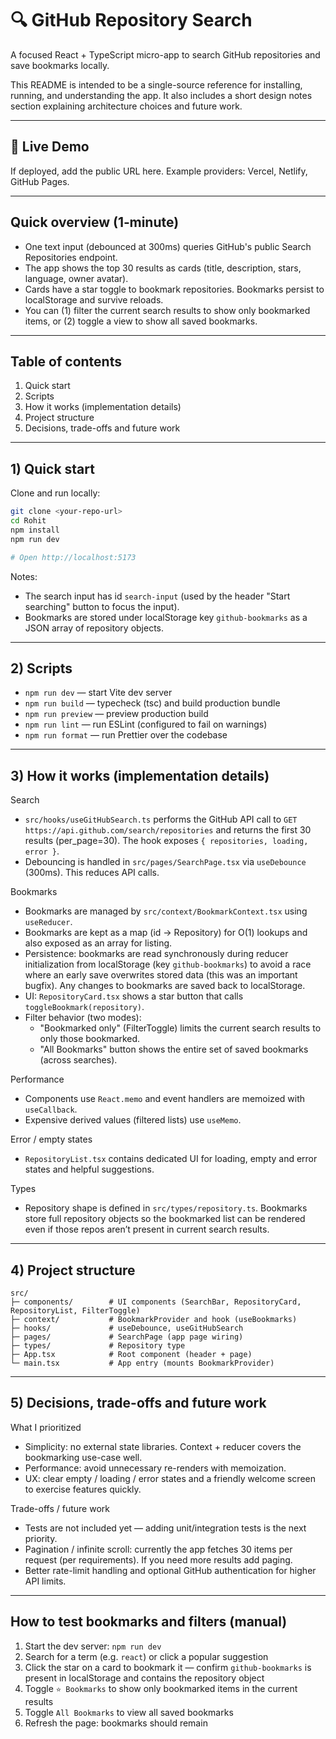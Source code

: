 # 🔍 GitHub Repository Search

A focused React + TypeScript micro-app to search GitHub repositories and save bookmarks locally.

This README is intended to be a single-source reference for installing, running, and understanding the app. It also includes a short design notes section explaining architecture choices and future work.

---

## 🚀 Live Demo

If deployed, add the public URL here. Example providers: Vercel, Netlify, GitHub Pages.

---

## Quick overview (1‑minute)

- One text input (debounced at 300ms) queries GitHub's public Search Repositories endpoint.
- The app shows the top 30 results as cards (title, description, stars, language, owner avatar).
- Cards have a star toggle to bookmark repositories. Bookmarks persist to localStorage and survive reloads.
- You can (1) filter the current search results to show only bookmarked items, or (2) toggle a view to show all saved bookmarks.

---

## Table of contents

1. Quick start
2. Scripts
3. How it works (implementation details)
4. Project structure
5. Decisions, trade-offs and future work
---

## 1) Quick start

Clone and run locally:

```bash
git clone <your-repo-url>
cd Rohit
npm install
npm run dev

# Open http://localhost:5173
```

Notes:
- The search input has id `search-input` (used by the header "Start searching" button to focus the input).
- Bookmarks are stored under localStorage key `github-bookmarks` as a JSON array of repository objects.

---

## 2) Scripts

- `npm run dev` — start Vite dev server
- `npm run build` — typecheck (tsc) and build production bundle
- `npm run preview` — preview production build
- `npm run lint` — run ESLint (configured to fail on warnings)
- `npm run format` — run Prettier over the codebase

---

## 3) How it works (implementation details)

Search
- `src/hooks/useGitHubSearch.ts` performs the GitHub API call to `GET https://api.github.com/search/repositories` and returns the first 30 results (per_page=30). The hook exposes `{ repositories, loading, error }`.
- Debouncing is handled in `src/pages/SearchPage.tsx` via `useDebounce` (300ms). This reduces API calls.

Bookmarks
- Bookmarks are managed by `src/context/BookmarkContext.tsx` using `useReducer`.
- Bookmarks are kept as a map (id -> Repository) for O(1) lookups and also exposed as an array for listing.
- Persistence: bookmarks are read synchronously during reducer initialization from localStorage (key `github-bookmarks`) to avoid a race where an early save overwrites stored data (this was an important bugfix). Any changes to bookmarks are saved back to localStorage.
- UI: `RepositoryCard.tsx` shows a star button that calls `toggleBookmark(repository)`.
- Filter behavior (two modes):
  - "Bookmarked only" (FilterToggle) limits the current search results to only those bookmarked.
  - "All Bookmarks" button shows the entire set of saved bookmarks (across searches).

Performance
- Components use `React.memo` and event handlers are memoized with `useCallback`.
- Expensive derived values (filtered lists) use `useMemo`.

Error / empty states
- `RepositoryList.tsx` contains dedicated UI for loading, empty and error states and helpful suggestions.

Types
- Repository shape is defined in `src/types/repository.ts`. Bookmarks store full repository objects so the bookmarked list can be rendered even if those repos aren’t present in current search results.

---

## 4) Project structure

```
src/
├─ components/        # UI components (SearchBar, RepositoryCard, RepositoryList, FilterToggle)
├─ context/           # BookmarkProvider and hook (useBookmarks)
├─ hooks/             # useDebounce, useGitHubSearch
├─ pages/             # SearchPage (app page wiring)
├─ types/             # Repository type
├─ App.tsx            # Root component (header + page)
└─ main.tsx           # App entry (mounts BookmarkProvider)
```

---

## 5) Decisions, trade-offs and future work

What I prioritized
- Simplicity: no external state libraries. Context + reducer covers the bookmarking use-case well.
- Performance: avoid unnecessary re-renders with memoization.
- UX: clear empty / loading / error states and a friendly welcome screen to exercise features quickly.

Trade-offs / future work
- Tests are not included yet — adding unit/integration tests is the next priority.
- Pagination / infinite scroll: currently the app fetches 30 items per request (per requirements). If you need more results add paging.
- Better rate-limit handling and optional GitHub authentication for higher API limits.

---


## How to test bookmarks and filters (manual)

1. Start the dev server: `npm run dev`
2. Search for a term (e.g. `react`) or click a popular suggestion
3. Click the star on a card to bookmark it — confirm `github-bookmarks` is present in localStorage and contains the repository object
4. Toggle `⭐ Bookmarks` to show only bookmarked items in the current results
5. Toggle `All Bookmarks` to view all saved bookmarks
6. Refresh the page: bookmarks should remain


